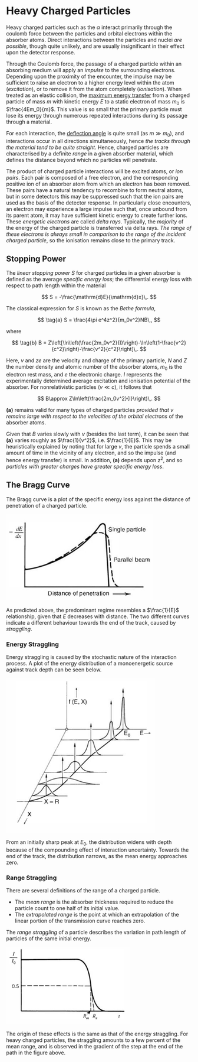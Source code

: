 # Heavy Charged Particles

Heavy charged particles such as the $\alpha$ interact primarily through the coulomb force between the particles and orbital electrons within the absorber atoms. Direct interactions between the particles and nuclei _are possible_, though quite unlikely, and are usually insignificant in their effect upon the detector response.

Through the Coulomb force, the passage of a charged particle within an absorbing medium will apply an _impulse_ to the surrounding electrons. Depending upon the proximity of the encounter, the impulse may be sufficient to raise an electron to a higher energy level within the atom (_excitation_), or to remove it from the atom completely (_ionisation_). <!-- TODO: If not excited, how much E is transferred, and how is it dissipated? -->
When treated as an elastic collision, the [maximum energy transfer](../../mechanics/2D-non-relativistic-collisions.md#Energy-Transfer) from a charged particle of mass $m$ with kinetic energy $E$ to a static electron of mass $m_0$ is $\frac{4Em_0}{m}$. This value is so small that the primary particle must lose its energy through numerous repeated interactions during its passage through a material.

For each interaction, the [deflection angle](../../mechanics/2D-non-relativistic-collisions.md#Deflection-Angle) is quite small (as $m \gg m_0$), and interactions occur in all directions simultaneously, hence _the tracks through the material tend to be quite straight_. Hence, charged particles are characterised by a definite _range_ in a given absorber material, which defines the distance beyond which no particles will penetrate.

<!-- TODO: No particles is invalid (?), more like, likelihood very small -->

The product of charged particle interactions will be excited atoms, or _ion pairs_. Each pair is composed of a free electron, and the corresponding positive ion of an absorber atom from which an electron has been removed. These pairs have a natural tendency to recombine to form neutral atoms, but in some detectors this may be suppressed such that the ion pairs are used as the basis of the detector response. In particularly close encounters, an electron may experience a large impulse such that, once unbound from its parent atom, it may have sufficient kinetic energy to create further ions. These _energetic electrons_ are called _delta rays_. Typically, the _majority_ of the energy of the charged particle is transferred via delta rays. _The range of these electrons is always small in comparison to the range of the incident charged particle_, so the ionisation remains close to the primary track.

## Stopping Power

The _linear stopping power_ $S$ for charged particles in a given absorber is defined as the average _specific energy loss_; the differential energy loss with respect to path length within the material

$$
S = -\frac{\mathrm{d}E}{\mathrm{d}x}\,.
$$

The classical expression for $S$ is known as the _Bethe formula_,

$$
\tag{a}
S = \frac{4\pi e^4z^2}{m_0v^2}NB\,,
$$

where

$$
\tag{b}
B = Z\left[\ln\left(\frac{2m_0v^2}{I}\right)-\ln\left(1-\frac{v^2}{c^2}\right)-\frac{v^2}{c^2}\right]\,.
$$

Here, $v$ and $ze$ are the velocity and charge of the primary particle, $N$ and $Z$ the number density and atomic number of the absorber atoms, $m_0$ is the electron rest mass, and $e$ the electronic charge. $I$ represents the experimentally determined average excitation and ionisation potential of the absorber. For nonrelativistic particles ($v\ll c$), it follows that

$$
B\approx Z\ln\left(\frac{2m_0v^2}{I}\right)\,.
$$

**(a)** remains valid for many types of charged particles _provided that $v$ remains large with respect to the velocities of the orbital electrons_ of the absorber atoms.

Given that $B$ varies slowly with $v$ (besides the last term), it can be seen that **(a)** varies roughly as $\frac{1}{v^2}$, i.e. $\frac{1}{E}$. This may be heuristically explained by noting that for large $v$, the particle spends a small amount of time in the vicinity of any electron, and so the impulse (and hence energy transfer) is small. In addition, **(a)** depends upon $z^2$, and so _particles with greater charges have greater specific energy loss_.

## The Bragg Curve

The Bragg curve is a plot of the specific energy loss against the distance of penetration of a charged particle.

![Bragg curve.](images/bragg-curve.jpg)

As predicted above, the predominant regime resembles a $\frac{1}{E}$ relationship, given that $E$ decreases with distance. The two different curves indicate a different behaviour towards the end of the track, caused by _straggling_.

### Energy Straggling

Energy straggling is caused by the stochastic nature of the interaction process. A plot of the energy distribution of a monoenergetic source against track depth can be seen below.

![Energy straggling.](images/energy-distribution.png)

From an initially sharp peak at $E_0$, the distribution widens with depth because of the compounding effect of interaction uncertainty. Towards the end of the track, the distribution narrows, as the mean energy approaches zero.

### Range Straggling

There are several definitions of the range of a charged particle.

- The _mean range_ is the absorber thickness required to reduce the particle count to one half of its initial value.
- The _extrapolated range_ is the point at which an extrapolation of the linear portion of the transmission curve reaches zero.

The _range straggling_ of a particle describes the variation in path length of particles of the same initial energy.

![Range straggling.](images/range-straggling.png)

The origin of these effects is the same as that of the energy straggling. For heavy charged particles, the straggling amounts to a few percent of the mean range, and is observed in the gradient of the step at the end of the path in the figure above.
